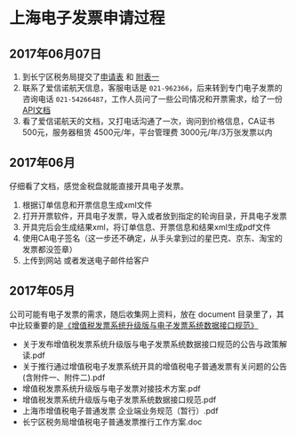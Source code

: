 # 上海电子发票申请过程

## 2017年06月07日

1. 到长宁区税务局提交了[申请表](document/shanghai/上海市增值税电子普通发票申请书.pdf) 和 [附表一](document/shanghai/长宁区税务局增值税电子普通发票推行工作方案.doc)
2. 联系了爱信诺航天信息，客服电话是 `021-962366`，后来转到专门电子发票的咨询电话 `021-54266487`，工作人员问了一些公司情况和开票需求，给了一份[API文档](document/shanghai/Aisino/上海电子发票分平台API规范V1.41.pdf)
3. 看了爱信诺航天的文档，又打电话沟通了一次，询问到价格信息，CA证书 500元，服务器租赁 4500元/年，平台管理费 3000元/年/3万张发票以内


## 2017年06月

仔细看了文档，感觉金税盘就能直接开具电子发票。
1. 根据订单信息和开票信息生成xml文件
2. 打开开票软件，开具电子发票，导入或者放到指定的轮询目录，开具电子发票
3. 开具完后会生成结果xml，将订单信息、开票信息和结果xml生成pdf文件
4. 使用CA电子签名（这一步还不确定，从手头拿到过的星巴克、京东、淘宝的发票都没签章）
5. 上传到网站 或者发送电子邮件给客户


## 2017年05月

公司可能有电子发票的需求，随后收集网上资料，放在 document 目录里了，其中比较重要的是[《增值税发票系统升级版与电子发票系统数据接口规范》](document/增值税发票系统升级版与电子发票系统数据接口规范.pdf)

* 关于发布增值税发票系统升级版与电子发票系统数据接口规范的公告与政策解读.pdf
* 关于推行通过增值税电子发票系统开具的增值税电子普通发票有关问题的公告(含附件一、附件二).pdf
* 增值税发票系统升级版与电子发票对接技术方案.pdf
* 增值税发票系统升级版与电子发票系统数据接口规范.pdf
* 上海市增值税电子普通发票 企业端业务规范（暂行）.pdf
* 长宁区税务局增值税电子普通发票推行工作方案.doc


